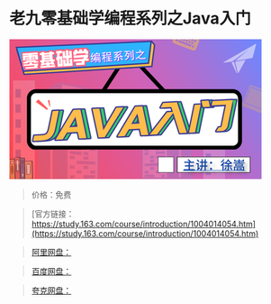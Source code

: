 # 老九零基础学编程系列之Java入门

![img](../../../assets/study163/free/15bc6a0864fc4989b58f892df6781cb2.png)

> 价格：免费

> [官方链接：https://study.163.com/course/introduction/1004014054.htm](https://study.163.com/course/introduction/1004014054.htm)

> [阿里网盘：]()

> [百度网盘：]()

> [夸克网盘：]()
